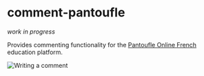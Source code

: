 # comment-pantoufle

*work in progress*

Provides commenting functionality for the [Pantoufle Online French](https://pantoufle.online) education platform.

![Writing a comment](https://pantoufle.s3-sa-east-1.amazonaws.com/images/pantoufle_comments.gif)
